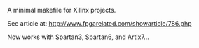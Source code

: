 A minimal makefile for Xilinx projects.

See article at: http://www.fpgarelated.com/showarticle/786.php

Now works with Spartan3, Spartan6, and Artix7...
